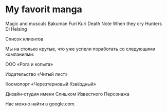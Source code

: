 # My favorit  manga 

Magic and musculs 
Bakuman 
Furi Kuri
Death Note
When they cry 
Hunters Di
Helsing 

Список клиентов
 
Мы на столько крутые, что уже успели поработать со следующими компаниями:
    
  ООО «Рога и копыта»
    
  Издательство «Читый лист»
   
  Космопорт «Черезтерновый Кзвёздный»
   
  Дизайн-студия имени Слишком Известного Персонажа
   
  Нас можно найти в google.com.
